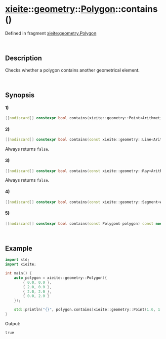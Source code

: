 # [xieite](../../../../../xieite.md)\:\:[geometry](../../../../../geometry.md)\:\:[Polygon<Arithmetic>](../../../polygon.md)\:\:contains\(\)
Defined in fragment [xieite:geometry.Polygon](../../../../../../src/geometry/polygon.cpp)

&nbsp;

## Description
Checks whether a polygon contains another geometrical element.

&nbsp;

## Synopsis
#### 1)
```cpp
[[nodiscard]] constexpr bool contains(xieite::geometry::Point<Arithmetic> point) const noexcept;
```
#### 2)
```cpp
[[nodiscard]] constexpr bool contains(const xieite::geometry::Line<Arithmetic>&) const noexcept;
```
Always returns `false`.
#### 3)
```cpp
[[nodiscard]] constexpr bool contains(const xieite::geometry::Ray<Arithmetic>&) const noexcept;
```
Always returns `false`.
#### 4)
```cpp
[[nodiscard]] constexpr bool contains(const xieite::geometry::Segment<Arithmetic>& segment) const noexcept;
```
#### 5)
```cpp
[[nodiscard]] constexpr bool contains(const Polygon& polygon) const noexcept;
```

&nbsp;

## Example
```cpp
import std;
import xieite;

int main() {
    auto polygon = xieite::geometry::Polygon({
        { 0.0, 0.0 },
        { 2.0, 0.0 },
        { 2.0, 2.0 },
        { 0.0, 2.0 }
    });

    std::println("{}", polygon.contains(xieite::geometry::Point(1.0, 1.0)));
}
```
Output:
```
true
```
